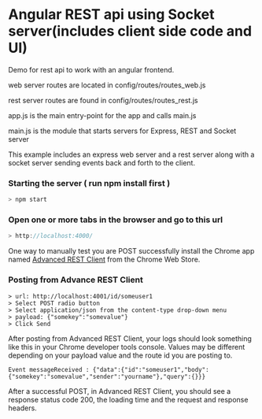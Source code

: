 Angular REST api using Socket server(includes client side code and UI)
======================

Demo for rest api to work with an angular frontend.

web server routes are located in config/routes/routes_web.js

rest server routes are found in config/routes/routes_rest.js

app.js is the main entry-point for the app and calls main.js

main.js is the module that starts servers for Express, REST and Socket server

This example includes an express web server and a rest server along with a socket server sending events back and forth to the client.

### Starting the server ( run npm install first )
```javascript
> npm start
```

### Open one or more tabs in the browser and go to this url
```javascript
> http://localhost:4000/
```

One way to manually test you are POST successfully install the Chrome app named [Advanced REST Client](https://chrome.google.com/webstore/detail/advanced-rest-client/hgmloofddffdnphfgcellkdfbfbjeloo?hl=en-US) from the Chrome Web Store.
### Posting from Advance REST Client
```{engine='bash'}
> url: http://localhost:4001/id/someuser1
> Select POST radio button
> Select application/json from the content-type drop-down menu
> payload: {"somekey":"somevalue"}
> Click Send
```

After posting from Advanced REST Client, your logs should look something like this in your Chrome developer tools console. Values may be different depending on your payload value and the route id you are posting to.
```{engine='bash'}
Event messageReceived : {"data":{"id":"someuser1","body":{"somekey":"somevalue","sender":"yourname"},"query":{}}}
```

After a successful POST, in Advanced REST Client, you should see a response status code 200, the loading time and the request and response headers.